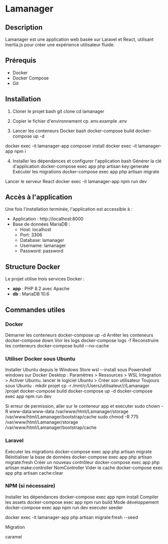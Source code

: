 # Lamanager

## Description
Lamanager est une application web basée sur Laravel et React, utilisant Inertia.js pour créer une expérience utilisateur fluide.

## Prérequis
- Docker
- Docker Compose
- Git

## Installation

1. Cloner le projet
bash
git clone <url-du-repo>
cd lamanager

2. Copier le fichier d'environnement
cp .env.example .env

3. Lancer les conteneurs Docker
bash
docker-compose build
docker-compose up -d

docker exec -it lamanager-app composer install
docker exec -it lamanager-app npm i

4. Installer les dépendances et configurer l'application
bash
Générer la clé d'application
docker-compose exec app php artisan key:generate
Exécuter les migrations
docker-compose exec app php artisan migrate

Lancer le serveur React
docker exec -it lamanager-app npm run dev

## Accès à l'application
Une fois l'installation terminée, l'application est accessible à :
- Application : http://localhost:8000
- Base de données MariaDB :
  - Host: localhost
  - Port: 3306
  - Database: lamanager
  - Username: lamanager
  - Password: password

## Structure Docker
Le projet utilise trois services Docker :
- **app** : PHP 8.2 avec Apache
- **db** : MariaDB 10.6

## Commandes utiles

### Docker

Démarrer les conteneurs
docker-compose up -d
Arrêter les conteneurs
docker-compose down
Voir les logs
docker-compose logs -f
Reconstruire les conteneurs
docker-compose build --no-cache

### Utiliser Docker sous Ubuntu
Installer Ubuntu depuis le Windows Store
wsl --install sous Powershell windows
sur Docker Desktop : Paramètres > Ressources > WSL Integration > Activer Ubuntu.
lancer le logiciel Ubuntu > Créer son utilisateur
Toujours sous Ubuntu :
mkdir projet
cp -r /mnt/c/Users/utilisateur/<votre>/<dossier>/Lamanager /projet
docker-compose build
docker-compose up -d
docker-compose exec app npm run dev

Si erreur de permission, aller sur le conteneur app et executer
sudo chown -R www-data:www-data /var/www/html/Lamanager/storage /var/www/html/Lamanager/bootstrap/cache
sudo chmod -R 775 /var/www/html/Lamanager/storage /var/www/html/Lamanager/bootstrap/cache


### Laravel
Exécuter les migrations
docker-compose exec app php artisan migrate
Réinitialiser la base de données
docker-compose exec app php artisan migrate:fresh
Créer un nouveau contrôleur
docker-compose exec app php artisan make:controller NomController
Vider le cache
docker-compose exec app php artisan cache:clear


### NPM (si nécessaire)
Installer les dépendances
docker-compose exec app npm install
Compiler les assets
docker-compose exec app npm run build
Mode développement
docker-compose exec app npm run dev
executer seeder

docker exec -it lamanager-app php artisan migrate:fresh --seed

Migration

caramel
